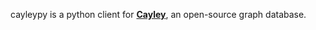 cayleypy is a python client for [**Cayley**](https://github.com/google/cayley), an open-source graph database.
